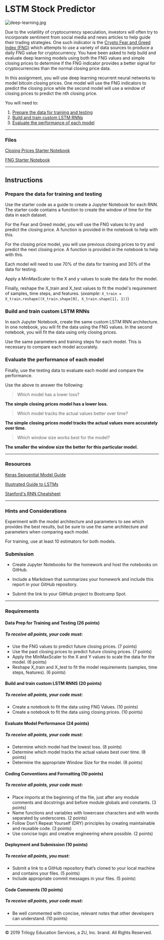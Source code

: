 # LSTM Stock Predictor

![deep-learning.jpg](Images/deep-learning.jpg)

Due to the volatility of cryptocurrency speculation, investors will often try to incorporate sentiment from social media and news articles to help guide their trading strategies. One such indicator is the [Crypto Fear and Greed Index (FNG)](https://alternative.me/crypto/fear-and-greed-index/) which attempts to use a variety of data sources to produce a daily FNG value for cryptocurrency. You have been asked to help build and evaluate deep learning models using both the FNG values and simple closing prices to determine if the FNG indicator provides a better signal for cryptocurrencies than the normal closing price data.

In this assignment, you will use deep learning recurrent neural networks to model bitcoin closing prices. One model will use the FNG indicators to predict the closing price while the second model will use a window of closing prices to predict the nth closing price.

You will need to:

1. [Prepare the data for training and testing](#prepare-the-data-for-training-and-testing)
2. [Build and train custom LSTM RNNs](#build-and-train-custom-lstm-rnns)
3. [Evaluate the performance of each model](#evaluate-the-performance-of-each-model)

- - -

### Files

[Closing Prices Starter Notebook](Starter_Code/lstm_stock_predictor_closing.ipynb)

[FNG Starter Notebook](Starter_Code/lstm_stock_predictor_fng.ipynb)

- - -

## Instructions

### Prepare the data for training and testing

Use the starter code as a guide to create a Jupyter Notebook for each RNN. The starter code contains a function to create the window of time for the data in each dataset.

For the Fear and Greed model, you will use the FNG values to try and predict the closing price. A function is provided in the notebook to help with this.

For the closing price model, you will use previous closing prices to try and predict the next closing price. A function is provided in the notebook to help with this.

Each model will need to use 70% of the data for training and 30% of the data for testing.

Apply a MinMaxScaler to the X and y values to scale the data for the model.

Finally, reshape the X_train and X_test values to fit the model's requirement of samples, time steps, and features. (*example:* `X_train = X_train.reshape((X_train.shape[0], X_train.shape[1], 1))`)

### Build and train custom LSTM RNNs

In each Jupyter Notebook, create the same custom LSTM RNN architecture. In one notebook, you will fit the data using the FNG values. In the second notebook, you will fit the data using only closing prices.

Use the same parameters and training steps for each model. This is necessary to compare each model accurately.

### Evaluate the performance of each model

Finally, use the testing data to evaluate each model and compare the performance.

Use the above to answer the following:

> Which model has a lower loss?

**The simple closing prices model has a lower loss.**

> Which model tracks the actual values better over time?

**The simple closing prices model tracks the actual values more accurately over time.**

> Which window size works best for the model?

**The smaller the window size the better for this particular model.**
- - -

### Resources

[Keras Sequential Model Guide](https://keras.io/getting-started/sequential-model-guide/)

[Illustrated Guide to LSTMs](https://towardsdatascience.com/illustrated-guide-to-lstms-and-gru-s-a-step-by-step-explanation-44e9eb85bf21)

[Stanford's RNN Cheatsheet](https://stanford.edu/~shervine/teaching/cs-230/cheatsheet-recurrent-neural-networks)

- - -

### Hints and Considerations

Experiment with the model architecture and parameters to see which provides the best results, but be sure to use the same architecture and parameters when comparing each model.

For training, use at least 10 estimators for both models.

### Submission

* Create Jupyter Notebooks for the homework and host the notebooks on GitHub.

* Include a Markdown that summarizes your homework and include this report in your GitHub repository.

* Submit the link to your GitHub project to Bootcamp Spot.

- - -
### Requirements

#### Data Prep for Training and Testing  (26 points)

##### To receive all points, your code must:

* Use the FNG values to predict future closing prices. (7 points)
* Use the past closing prices to predict future closing prices. (7 points)
* Apply the MinMaxScaler to the X and Y values to scale the data for the model. (6 points)
* Reshape X_train and X_test to fit the model requirements (samples, time steps, features). (6 points)

#### Build and train custom LSTM RNNS (20 points)

##### To receive all points, your code must:

* Create a notebook to fit the data using FNG Values. (10 points)
* Create a notebook to fit the data using closing prices. (10 points)

#### Evaluate Model Performance  (24 points)

##### To receive all points, your code must:

* Determine which model had the lowest loss. (8 points)
* Determine which model tracks the actual values best over time. (8 points)
* Determine the appropriate Window Size for the model. (8 points)

#### Coding Conventions and Formatting (10 points)

##### To receive all points, your code must:

* Place imports at the beginning of the file, just after any module comments and docstrings and before module globals and constants. (3 points)
* Name functions and variables with lowercase characters and with words separated by underscores. (2 points)
* Follow Don't Repeat Yourself (DRY) principles by creating maintainable and reusable code. (3 points)
* Use concise logic and creative engineering where possible. (2 points)

#### Deployment and Submission (10 points)

##### To receive all points, you must:

* Submit a link to a GitHub repository that’s cloned to your local machine and contains your files. (5 points)
* Include appropriate commit messages in your files. (5 points)

#### Code Comments (10 points)

##### To receive all points, your code must:

* Be well commented with concise, relevant notes that other developers can understand. (10 points)

- - -

© 2019 Trilogy Education Services, a 2U, Inc. brand. All Rights Reserved.

